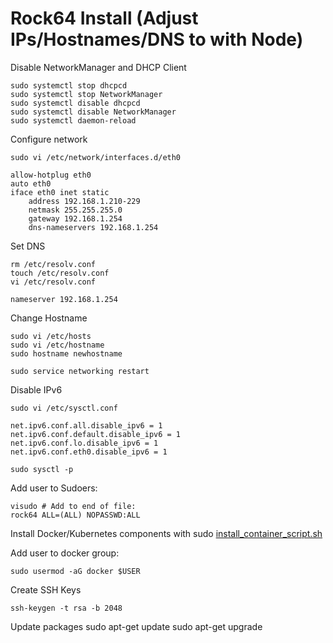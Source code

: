 # Rock64 Install (Adjust IPs/Hostnames/DNS to with Node)

Disable NetworkManager and DHCP Client

    sudo systemctl stop dhcpcd
    sudo systemctl stop NetworkManager
    sudo systemctl disable dhcpcd
    sudo systemctl disable NetworkManager
    sudo systemctl daemon-reload

Configure network

    sudo vi /etc/network/interfaces.d/eth0

    allow-hotplug eth0
    auto eth0
    iface eth0 inet static
        address 192.168.1.210-229
        netmask 255.255.255.0
        gateway 192.168.1.254
        dns-nameservers 192.168.1.254

Set DNS

    rm /etc/resolv.conf
    touch /etc/resolv.conf
    vi /etc/resolv.conf

    nameserver 192.168.1.254

Change Hostname

    sudo vi /etc/hosts
    sudo vi /etc/hostname
    sudo hostname newhostname

    sudo service networking restart

Disable IPv6

    sudo vi /etc/sysctl.conf

    net.ipv6.conf.all.disable_ipv6 = 1
    net.ipv6.conf.default.disable_ipv6 = 1
    net.ipv6.conf.lo.disable_ipv6 = 1
    net.ipv6.conf.eth0.disable_ipv6 = 1

    sudo sysctl -p

Add user to Sudoers:

    visudo # Add to end of file:
    rock64 ALL=(ALL) NOPASSWD:ALL

Install Docker/Kubernetes components with sudo [install_container_script.sh](https://github.com/luislclt/kubernetes-arm/blob/master/install_container_service.sh)

Add user to docker group:

    sudo usermod -aG docker $USER

Create SSH Keys

    ssh-keygen -t rsa -b 2048

Update packages
    sudo apt-get update
    sudo apt-get upgrade
